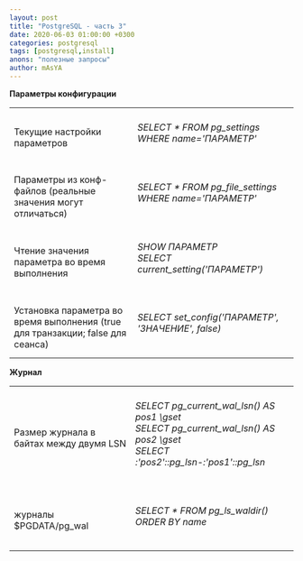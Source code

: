 ```yaml
---
layout: post
title: "PostgreSQL - часть 3" 
date: 2020-06-03 01:00:00 +0300
categories: postgresql
tags: [postgresql,install]
anons: "полезные запросы"
author: mAsYA
---
```


<b> Параметры конфигурации</b>

<table>
<tr><td>Текущие настройки параметров</td><td><h6>SELECT * FROM pg_settings WHERE name='ПАРАМЕТР'</h6></td></tr>
<tr><td>Параметры из конф-файлов (реальные значения могут отличаться)</td><td><h6>SELECT * FROM pg_file_settings WHERE name='ПАРАМЕТР'</h6></td></tr>
<tr><td>Чтение значения параметра во время выполнения</td><td><h6>SHOW ПАРАМЕТР<br>SELECT current_setting('ПАРАМЕТР')</h6></td></tr>
<tr><td>Установка параметра во время выполнения (true для транзакции; false для сеанса)</td><td><h6>SELECT set_config('ПАРАМЕТР', 'ЗНАЧЕНИЕ', false)</h6></td></tr>
</table>

<b> Журнал</b>

<table>
<tr><td>Размер журнала в байтах между двумя LSN</td><td><h6>SELECT pg_current_wal_lsn() AS pos1 \gset<br>SELECT pg_current_wal_lsn() AS pos2 \gset<br>SELECT :'pos2'::pg_lsn-:'pos1'::pg_lsn</h6></td></tr>
<tr><td>журналы $PGDATA/pg_wal</td><td><h6>SELECT * FROM pg_ls_waldir() ORDER BY name</h6></td></tr>
</table>
